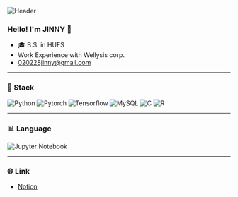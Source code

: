 ![Header](https://github.com/user-attachments/assets/a219a79c-47ed-4db9-8197-af2ede737ecb)

### Hello! I'm JINNY 👋

- 🎓 B.S. in HUFS
- Work Experience with Wellysis corp.
- 020228jinny@gmail.com


---

### 🌻 Stack
![Python](https://img.shields.io/badge/Python-3776AB?style=for-the-badge&logo=python&logoColor=white)
![Pytorch](https://img.shields.io/badge/Pytorch-EE4C2C?style=for-the-badge&logo=pytorch&logoColor=white)
![Tensorflow](https://img.shields.io/badge/TensorFlow-FF6F00?style=for-the-badge&logo=tensorflow&logoColor=white)
![MySQL](https://img.shields.io/badge/MySQL-4479A1?style=for-the-badge&logo=mysql&logoColor=white)
![C](https://img.shields.io/badge/Python-3776AB?style=for-the-badge&logo=python&logoColor=white)
![R](https://img.shields.io/badge/Python-3776AB?style=for-the-badge&logo=python&logoColor=white)

---

### 📊 Language
![Jupyter Notebook](https://img.shields.io/badge/Jupyter_Notebook-100%25-orange?style=flat-square&logo=jupyter&logoColor=white)

---

### 🌐 Link
-  [Notion]([https://charminghan.tistory.com](https://plump-krill-86e.notion.site/new-Portfolio-d089248576354076b87248dbcf0e22c0?pvs=4))
